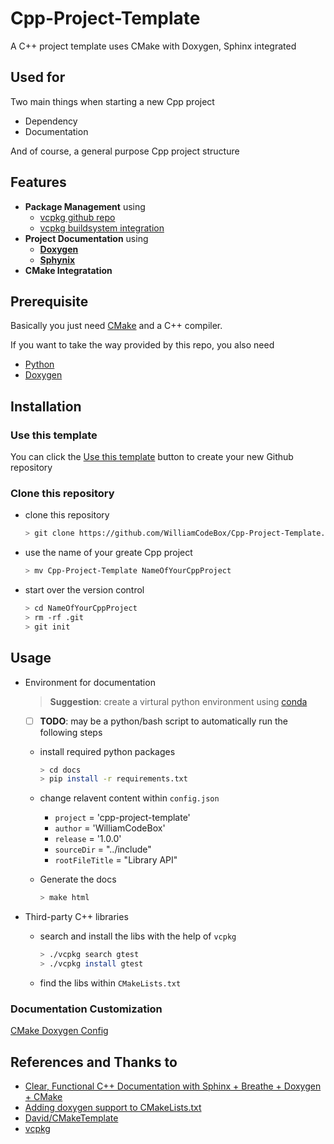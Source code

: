 # Cpp-Project-Template

A C++ project template uses CMake with Doxygen, Sphinx integrated

## Used for

Two main things when starting a new Cpp project

- Dependency
- Documentation

And of course, a general purpose Cpp project structure

## Features

- **Package Management** using
  - [vcpkg github repo](https://github.com/microsoft/vcpkg)
  - [vcpkg buildsystem integration](https://vcpkg.readthedocs.io/en/latest/users/integration/)
- **Project Documentation** using
  - **[Doxygen](https://github.com/doxygen/doxygen)**
  - **[Sphynix](https://github.com/sphinx-doc/sphinx/)**
- **CMake Integratation**

## Prerequisite

Basically you just need [CMake](https://cmake.org) and a C++ compiler.

If you want to take the way provided by this repo, you also need

- [Python](https://www.python.org)
- [Doxygen](https://github.com/doxygen/doxygen)

## Installation

### Use this template

You can click the [Use this template](https://github.com/WilliamCodeBox/Cpp-Project-Template/generate) button to create your new Github repository

### Clone this repository

- clone this repository
  ```bash
  > git clone https://github.com/WilliamCodeBox/Cpp-Project-Template.git
  ```
- use the name of your greate Cpp project
  ```bash
  > mv Cpp-Project-Template NameOfYourCppProject
  ```
- start over the version control
  ```bash
  > cd NameOfYourCppProject
  > rm -rf .git
  > git init
  ```

## Usage

- Environment for documentation

  > **Suggestion**: create a virtural python environment using [conda](https://docs.conda.io/en/latest/)

  - [ ] **TODO**: may be a python/bash script to automatically run the following steps

  * install required python packages

    ```bash
    > cd docs
    > pip install -r requirements.txt
    ```

  - change relavent content within `config.json`

    - `project` = 'cpp-project-template'
    - `author` = 'WilliamCodeBox'
    - `release` = '1.0.0'
    - `sourceDir` = "../include"
    - `rootFileTitle` = "Library API"

  - Generate the docs

    ```bash
    > make html
    ```

- Third-party C++ libraries
  - search and install the libs with the help of `vcpkg`
    ```bash
    > ./vcpkg search gtest
    > ./vcpkg install gtest
    ```
  - find the libs within `CMakeLists.txt`

### Documentation Customization

[CMake Doxygen Config](https://cmake.org/cmake/help/latest/module/FindDoxygen.html)

## References and Thanks to

- [Clear, Functional C++ Documentation with Sphinx + Breathe + Doxygen + CMake](https://devblogs.microsoft.com/cppblog/clear-functional-c-documentation-with-sphinx-breathe-doxygen-cmake/)
- [Adding doxygen support to CMakeLists.txt](http://www.miscdebris.net/blog/2019/02/25/adding-doxygen-support-to-cmakelists-txt/)
- [David/CMakeTemplate](https://github.com/DavidAce/CMakeTemplate)
- [vcpkg](https://github.com/microsoft/vcpkg)
